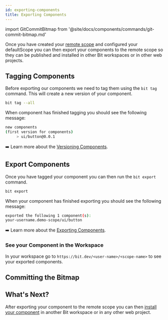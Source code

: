```yaml
---
id: exporting-components
title: Exporting Components
---
```


import GitCommitBitmap from '@site/docs/components/commands/git-commit-bitmap.md'

Once you have created your [remote scope](remote-scope) and configured your defaultScope you can then export your components to the remote scope so they can be published and installed in other Bit workspaces or in other web projects.

## Tagging Components

Before exporting our components we need to tag them using the `bit tag` command. This will create a new version of your component.

```bash
bit tag --all
```

When component has finished tagging you should see the following message:

```bash
new components
(first version for components)
     > ui/button@0.0.1
```

:arrow_right: Learn more about the [Versioning Components](/building-with-bit/versioning-components).

## Export Components

Once you have tagged your component you can then run the `bit export` command.

```bash
bit export
```

When your component has finished exporting you should see the following message:

```bash
exported the following 1 component(s):
your-username.demo-scope/ui/button
```

:arrow_right: Learn more about the [Exporting Components](/building-with-bit/exporting-components).

### See your Component in the Workspace

In your workspace go to `https://bit.dev/<user-name>/<scope-name>` to see your exported components.

## Committing the Bitmap

<GitCommitBitmap />

## What's Next?

After exporting your component to the remote scope you can then [install your component](installing-components) in another Bit workspace or in any other web project.
